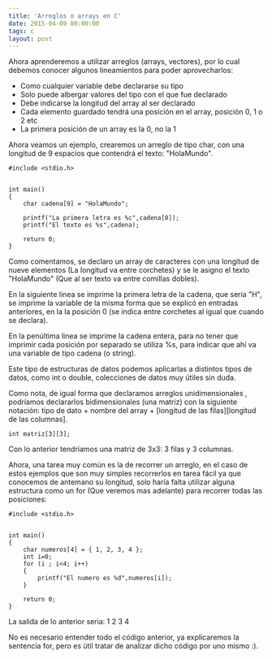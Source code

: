 ```yaml
---
title: 'Arreglos o arrays en C'
date: 2015-04-09 00:00:00 
tags: c
layout: post
---
```

Ahora aprenderemos a utilizar arreglos (arrays, vectores), por lo cual debemos conocer algunos lineamientos para poder aprovecharlos:

* Como cualquier variable debe declararse su tipo
* Solo puede albergar valores del tipo con el que fue declarado
* Debe indicarse la longitud del array al ser declarado
* Cada elemento guardado tendrá una posición en el array, posición 0, 1 o 2 etc
* La primera posición de un array es la 0, no la 1

Ahora veamos un ejemplo, crearemos un arreglo de tipo char, con una longitud de 9 espacios que contendrá el texto: "HolaMundo".
```language-c
#include <stdio.h>


int main()
{
	char cadena[9] = "HolaMundo";
	
	printf("La primera letra es %c",cadena[0]);
	printf("El texto es %s",cadena);

	return 0;
}
```
Como comentamos, se declaro un array de caracteres con una longitud de nueve elementos (La longitud va entre corchetes) y se le asigno el texto "HolaMundo" (Que al ser texto va entre comillas dobles).

En la siguiente linea se imprime la primera letra de la cadena, que seria "H", se imprime la variable de la misma forma que se explicó en entradas anteriores, en la la posición 0 (se indica entre corchetes al igual que cuando se declara).

En la penúltima linea se imprime la cadena entera, para no tener que imprimir cada posición por separado se utiliza %s, para indicar que ahí va una variable de tipo cadena (o string).

Este tipo de estructuras de datos podemos aplicarlas a distintos tipos de datos, como int o double, colecciones de datos muy útiles sin duda.

Como nota, de igual forma que declaramos arreglos unidimensionales , podríamos declararlos bidimensionales (una matriz) con la siguiente notación:
tipo de dato + nombre del array + [longitud de las filas][longitud de las columnas].
```language-c
int matriz[3][3];
```
Con lo anterior  tendríamos una matriz de 3x3: 3 filas y 3 columnas.

Ahora, una tarea muy común es la de recorrer un arreglo, en el caso de estos ejemplos que son muy simples recorrerlos en tarea fácil ya que conocemos de antemano su longitud, solo haría falta utilizar alguna estructura como un for (Que veremos mas adelante) para recorrer todas las posiciones:
```language-c
#include <stdio.h>


int main()
{
	char numeros[4] = { 1, 2, 3, 4 };
	int i=0;
	for (i ; i<4; i++)
	{
		printf("El numero es %d",numeros[i]);
	}

	return 0;
}
```
La salida de lo anterior seria:
1
2
3
4

No es necesario entender todo el código anterior, ya explicaremos la sentencia for, pero es útil tratar de analizar dicho código por uno mismo :).
